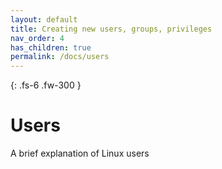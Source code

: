 ```yaml
---
layout: default
title: Creating new users, groups, privileges
nav_order: 4
has_children: true
permalink: /docs/users
---
```


{: .fs-6 .fw-300 }
# Users

A brief explanation of Linux users
